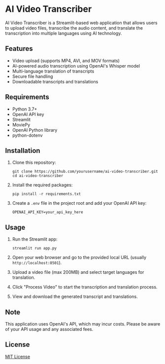 # AI Video Transcriber

AI Video Transcriber is a Streamlit-based web application that allows users to upload video files, transcribe the audio content, and translate the transcription into multiple languages using AI technology.

## Features

- Video upload (supports MP4, AVI, and MOV formats)
- AI-powered audio transcription using OpenAI's Whisper model
- Multi-language translation of transcripts
- Secure file handling
- Downloadable transcripts and translations

## Requirements

- Python 3.7+
- OpenAI API key
- Streamlit
- MoviePy
- OpenAI Python library
- python-dotenv

## Installation

1. Clone this repository:
   ```
   git clone https://github.com/yourusername/ai-video-transcriber.git
   cd ai-video-transcriber
   ```

2. Install the required packages:
   ```
   pip install -r requirements.txt
   ```

3. Create a `.env` file in the project root and add your OpenAI API key:
   ```
   OPENAI_API_KEY=your_api_key_here
   ```

## Usage

1. Run the Streamlit app:
   ```
   streamlit run app.py
   ```

2. Open your web browser and go to the provided local URL (usually `http://localhost:8501`).

3. Upload a video file (max 200MB) and select target languages for translation.

4. Click "Process Video" to start the transcription and translation process.

5. View and download the generated transcript and translations.

## Note

This application uses OpenAI's API, which may incur costs. Please be aware of your API usage and any associated fees.

## License

[MIT License](LICENSE)
